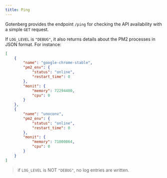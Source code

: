 ```yaml
---
title: Ping
---
```


Gotenberg provides the endpoint `/ping` for checking the API availability with
a simple `GET` request.

If `LOG_LEVEL` is `"DEBUG"`, it also returns details about the PM2 processes in JSON format.
For instance:

```json
[
    {
        "name": "google-chrome-stable",
        "pm2_env": {
            "status": "online",
            "restart_time": 0
        },
        "monit": {
            "memory": 72294400,
            "cpu": 0
        }
    },
    {
        "name": "unoconv",
        "pm2_env": {
            "status": "online",
            "restart_time": 0
        },
        "monit": {
            "memory": 71000064,
            "cpu": 0
        }
    }
]
```

> if `LOG_LEVEL` is NOT `"DEBUG"`, no log entries are written.